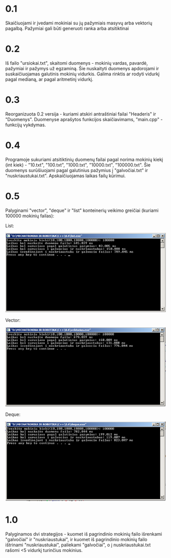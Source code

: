 # 0.1

Skaičiuojami ir įvedami mokiniai su jų pažymiais masyvų arba vektorių pagalbą. Pažymiai gali būti generuoti ranka arba atsitiktinai

# 0.2

Iš failo "ursiokai.txt", skaitomi duomenys - mokinių vardas, pavardė, pažymiai ir pažymys už egzaminą. Šie nuskaityti duomenys apdorojami
ir suskaičiuojamas galutinis mokinių vidurkis. Galima rinktis ar rodyti vidurkį pagal medianą, ar pagal aritmetinį vidurkį.

# 0.3

Reorganizuota 0.2 versija - kuriami atskiri antraštiniai failai "Headeris" ir "Duomenys". Duomenyse aprašytos funkcijos skaičiavimams,
"main.cpp" - funkcijų vykdymas.


# 0.4

Programoje sukuriami atsitiktinių duomenų failai pagal norima mokinių kiekį (int kiek) - "10.txt", "100.txt", "1000.txt", "10000.txt", 
"100000.txt". Šie duomenys surūšiuojami pagal galutinius pažymius į "galvočiai.txt" ir "nuskriaustukai.txt". Apskaičiuojamas laikas 
failų kūrimui.

# 0.5
Palyginami "vector", "deque" ir "list" konteinerių veikimo greičiai (kuriami 100000 mokinių failas):

List:

![](Nuotraukos/2019-05-23%2003_56_03-_D__MECHATRONIKA%20IR%20ROBOTIKA_C%2B%2B_0.4_list.exe_.png)

Vector:

![](Nuotraukos/2019-05-23%2003_57_54-0.4.png)

Deque:

![](Nuotraukos/2019-05-23%2003_56_33-deque.cpp%20-%20Code__Blocks%2017.12.png)


# 1.0

Palyginamos dvi strategijos - kuomet iš pagrindinio mokinių failo išrenkami "galvočiai" ir "nuskriaustukai", ir kuomet iš pagrindinio mokinių failo ištrinami "nuskriaustukai", paliekami "galvočiai", o į nuskriaustukai.txt rašomi <5 vidurkį turinčius mokinius.
